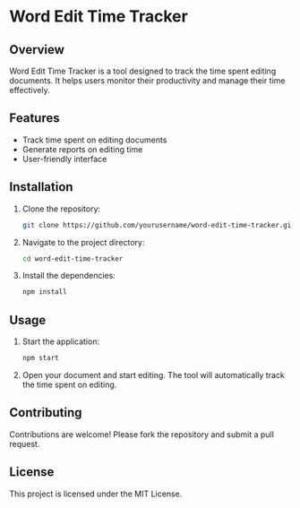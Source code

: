 # Word Edit Time Tracker

## Overview

Word Edit Time Tracker is a tool designed to track the time spent editing documents. It helps users monitor their productivity and manage their time effectively.

## Features

- Track time spent on editing documents
- Generate reports on editing time
- User-friendly interface

## Installation

1. Clone the repository:
   ```bash
   git clone https://github.com/yourusername/word-edit-time-tracker.git
   ```
2. Navigate to the project directory:
   ```bash
   cd word-edit-time-tracker
   ```
3. Install the dependencies:
   ```bash
   npm install
   ```

## Usage

1. Start the application:
   ```bash
   npm start
   ```
2. Open your document and start editing. The tool will automatically track the time spent on editing.

## Contributing

Contributions are welcome! Please fork the repository and submit a pull request.

## License

This project is licensed under the MIT License.
